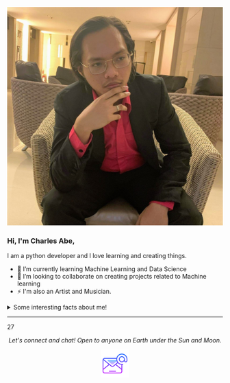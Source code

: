<img src="https://github.com/Charles2005/Charles2005/blob/master/New%20folder/Profile.jpg">

### Hi, I'm Charles Abe, 
I am a python developer and I love learning and creating things.

- 🌱 I’m currently learning Machine Learning and Data Science
- 👯 I’m looking to collaborate on creating projects related to Machine learning 
- ⚡  I'm also an Artist and Musician.

<details>
  <summary>Some interesting facts about me!</summary>
  <br>
  
  - I love listening to music while I'm coding.
  
  - I'm in a band for 5 years now. ⭐️

  - I love reading self-help and productivitiy books.
  
 </details>
 
 <hr>
27
<p align="center">
  <i>Let's connect and chat! Open to anyone on Earth under the Sun and Moon.</i>
​
  <p align="center">
    <a href="mailto:abecharles5@gmail.com" alt="Contact me"><img src="https://github.com/Charles2005/Charles2005/blob/master/New%20folder/icons8-email-64.png"></a>
  </p>

</p>
